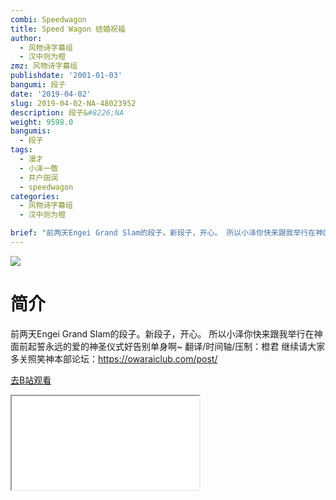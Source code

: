 ```yaml
---
combi: Speedwagon
title: Speed Wagon 结婚祝福
author:
  - 风物诗字幕组
  - 汉中则为橙
zmz: 风物诗字幕组
publishdate: '2001-01-03'
bangumi: 段子
date: '2019-04-02'
slug: 2019-04-02-NA-48023952
description: 段子&#8226;NA
weight: 9598.0
bangumis:
  - 段子
tags:
  - 漫才
  - 小泽一敬
  - 井户田润
  - speedwagon
categories:
  - 风物诗字幕组
  - 汉中则为橙

brief: "前两天Engei Grand Slam的段子。新段子，开心。 所以小泽你快来跟我举行在神面前起誓永远的爱的神圣仪式好告别单身啊~ 翻译/时间轴/压制：橙君 继续请大家多关照笑神本部论坛：https://owaraiclub.com/post/"
---
```

![](https://raw.githubusercontent.com/tcgriffith/owaraisite/master/static/tmpimg/91XhD1W.jpg)
# 简介  
前两天Engei Grand Slam的段子。新段子，开心。
所以小泽你快来跟我举行在神面前起誓永远的爱的神圣仪式好告别单身啊~
翻译/时间轴/压制：橙君
继续请大家多关照笑神本部论坛：https://owaraiclub.com/post/  

[去B站观看](https://www.bilibili.com/video/av48023952/)
<div class ="resp-container"><iframe class="testiframe" src="//player.bilibili.com/player.html?aid=48023952"", scrolling="no", allowfullscreen="true" > </iframe></div> 

